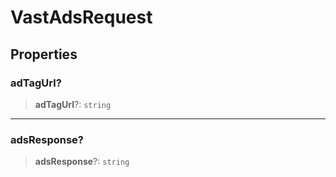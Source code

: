 # VastAdsRequest

## Properties

### adTagUrl?

> **adTagUrl**?: `string`

***

### adsResponse?

> **adsResponse**?: `string`
